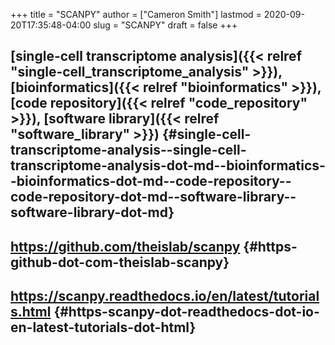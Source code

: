 +++
title = "SCANPY"
author = ["Cameron Smith"]
lastmod = 2020-09-20T17:35:48-04:00
slug = "SCANPY"
draft = false
+++

## [single-cell transcriptome analysis]({{< relref "single-cell_transcriptome_analysis" >}}), [bioinformatics]({{< relref "bioinformatics" >}}), [code repository]({{< relref "code_repository" >}}), [software library]({{< relref "software_library" >}}) {#single-cell-transcriptome-analysis--single-cell-transcriptome-analysis-dot-md--bioinformatics--bioinformatics-dot-md--code-repository--code-repository-dot-md--software-library--software-library-dot-md}


## <https://github.com/theislab/scanpy> {#https-github-dot-com-theislab-scanpy}


## <https://scanpy.readthedocs.io/en/latest/tutorials.html> {#https-scanpy-dot-readthedocs-dot-io-en-latest-tutorials-dot-html}
